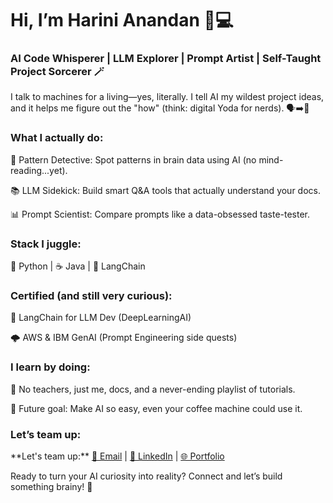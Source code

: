 <h1>Hi, I’m Harini Anandan 👩💻</h1>
<h3>AI Code Whisperer | LLM Explorer | Prompt Artist | Self-Taught Project Sorcerer 🪄</h3>

I talk to machines for a living—yes, literally. I tell AI my wildest project ideas, and it helps me figure out the "how" (think: digital Yoda for nerds). 🗣️➡️🤖

<h3>What I actually do:</h3>

🔎 Pattern Detective: Spot patterns in brain data using AI (no mind-reading...yet).

📚 LLM Sidekick: Build smart Q&A tools that actually understand your docs.

📊 Prompt Scientist: Compare prompts like a data-obsessed taste-tester.

<h3>Stack I juggle:</h3>

🐍 Python | ☕ Java | 🔗 LangChain

<h3>Certified (and still very curious):</h3>

🏅 LangChain for LLM Dev (DeepLearningAI)

🌩️ AWS & IBM GenAI (Prompt Engineering side quests)

<h3>I learn by doing:</h3>

📖 No teachers, just me, docs, and a never-ending playlist of tutorials.

🔮 Future goal: Make AI so easy, even your coffee machine could use it.

<h3>Let’s team up:</h3>
**Let's team up:**  
<a href="mailto:harinianandanrao21@gmail.com">📧 Email</a> | 
<a href="https://www.linkedin.com/in/harini-anandan-rao-a83134261">💼 LinkedIn</a> | 
<a href="https://harinianandan14.github.io/harinianandan-portfolio/">🌐 Portfolio</a>

Ready to turn your AI curiosity into reality? Connect and let’s build something brainy! 🚀
